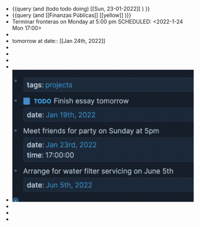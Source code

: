 - {{query (and (todo todo doing) [[Sun, 23-01-2022]] ) }}
- {{query (and [[Finanzas Públicas]] [[yellow]] )}}
- Terminar fronteras on Monday at 5:00 pm
  SCHEDULED: <2022-1-24 Mon 17:00>
-
- tomorrow at 
  date:: [[Jan 24th, 2022]]
-
-
-
-
- ![image.png](../assets/image_1642943904681_0.png)
-
-
-
